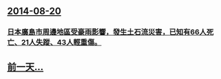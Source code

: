 ## [2014-08-20](/zh/news/2014/08/20/index.md)

### [日本廣島市周邊地區受豪雨影響，發生土石流災害，已知有66人死亡、21人失蹤、43人輕重傷。](/zh/news/2014/08/20/日本廣島市周邊地區受豪雨影響-發生土石流災害-已知有66人死亡-21人失蹤-43人輕重傷.md)
## [前一天...](/zh/news/2014/08/18/index.md)

